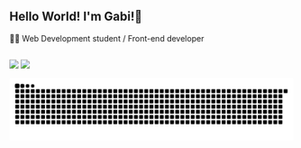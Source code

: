 ## Hello World! I'm Gabi!👋
👩‍💻 Web Development student / Front-end developer
 
 ##
 
 <div> 
  <a href = "mailto:gabriela.nagamuta@gmail.com" target="_blank"><img src="https://img.shields.io/badge/-Gmail-%23333?style=for-the-badge&logo=gmail&logoColor=white"></a>
  <a href="https://www.linkedin.com/in/gabriela-nagamuta-718b84211/" target="_blank"><img src="https://img.shields.io/badge/-LinkedIn-%230077B5?style=for-the-badge&logo=linkedin&logoColor=white"></a> 
 </div>

![Snake animation](https://github.com/gabinag/gabinag/blob/output/github-contribution-grid-snake.svg)
